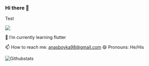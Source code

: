 ### Hi there 👋

<p>Test</p>
<p><a href="https://www.facebook.com/mhias93/" rel="nofollow"><img 
<a href="https://www.linkedin.com/in/Anasboyka/" rel="nofollow"><img src="https://camo.githubusercontent.com/a80d00f23720d0bc9f55481cfcd77ab79e141606829cf16ec43f8cacc7741e46/68747470733a2f2f696d672e736869656c64732e696f2f62616467652f4c696e6b6564496e2d3030373742353f7374796c653d666f722d7468652d6261646765266c6f676f3d6c696e6b6564696e266c6f676f436f6c6f723d7768697465" data-canonical-src="https://img.shields.io/badge/LinkedIn-0077B5?style=for-the-badge&amp;logo=linkedin&amp;logoColor=white" style="max-width: 100%;"></a></p>

<!-- 🔭 I’m currently working on ... -->
🌱 I’m currently learning flutter
<!-- 👯 I’m looking to collaborate on ...
- 🤔 I’m looking for help with ...
- 💬 Ask me about ... -->
📫 How to reach me: anasboyka98@gmail.com
😄 Pronouns: He/His
<!-- ⚡ Fun fact: ... -->


![Githubstats](https://github-readme-stats.vercel.app/api?username=anasboyka&theme=radical)
